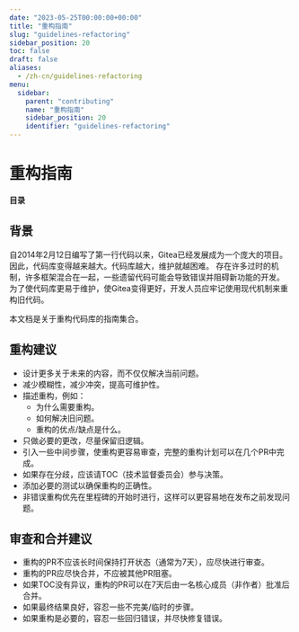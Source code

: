 ```yaml
---
date: "2023-05-25T00:00:00+00:00"
title: "重构指南"
slug: "guidelines-refactoring"
sidebar_position: 20
toc: false
draft: false
aliases:
  - /zh-cn/guidelines-refactoring
menu:
  sidebar:
    parent: "contributing"
    name: "重构指南"
    sidebar_position: 20
    identifier: "guidelines-refactoring"
---
```


# 重构指南

**目录**

## 背景

自2014年2月12日编写了第一行代码以来，Gitea已经发展成为一个庞大的项目。
因此，代码库变得越来越大。代码库越大，维护就越困难。
存在许多过时的机制，许多框架混合在一起，一些遗留代码可能会导致错误并阻碍新功能的开发。
为了使代码库更易于维护，使Gitea变得更好，开发人员应牢记使用现代机制来重构旧代码。

本文档是关于重构代码库的指南集合。

## 重构建议

* 设计更多关于未来的内容，而不仅仅解决当前问题。
* 减少模糊性，减少冲突，提高可维护性。
* 描述重构，例如：
  * 为什么需要重构。
  * 如何解决旧问题。
  * 重构的优点/缺点是什么。
* 只做必要的更改，尽量保留旧逻辑。
* 引入一些中间步骤，使重构更容易审查，完整的重构计划可以在几个PR中完成。
* 如果存在分歧，应该请TOC（技术监督委员会）参与决策。
* 添加必要的测试以确保重构的正确性。
* 非错误重构优先在里程碑的开始时进行，这样可以更容易地在发布之前发现问题。

## 审查和合并建议

* 重构的PR不应该长时间保持打开状态（通常为7天），应尽快进行审查。
* 重构的PR应尽快合并，不应被其他PR阻塞。
* 如果TOC没有异议，重构的PR可以在7天后由一名核心成员（非作者）批准后合并。
* 如果最终结果良好，容忍一些不完美/临时的步骤。
* 如果重构是必要的，容忍一些回归错误，并尽快修复错误。
